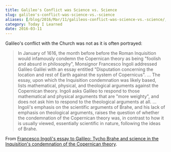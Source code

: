 ```yaml
---
title: Galileo's Conflict was Science vs. Science
slug: galileo's-conflict-was-science-vs.-science
aliases: [/blog/2016/Mar/11/galileos-conflict-was-science-vs.-science/, /blog/2016/Mar/11/galileos-conflict-was-science-vs-science/]
category: Today I Learned
date: 2016-03-11
---
```


Galileo's conflict with the Church was not as it is often portrayed:

> In January of 1616, the month before before the Roman Inquisition would infamously condemn the Copernican theory as being "foolish and absurd in philosophy", Monsignor Francesco Ingoli addressed Galileo Galilei with an essay entitled "Disputation concerning the location and rest of Earth against the system of Copernicus". ... The essay, upon which the Inquisition condemnation was likely based, lists mathematical, physical, and theological arguments against the Copernican theory. Ingoli asks Galileo to respond to those mathematical and physical arguments that are "more weighty", and does not ask him to respond to the theological arguments at all. ... Ingoli's emphasis on the scientific arguments of Brahe, and his lack of emphasis on theological arguments, raises the question of whether the condemnation of the Copernican theory was, in contrast to how it is usually viewed, essentially scientific in nature, following the ideas of Brahe.

From [Francesco Ingoli's essay to Galileo: Tycho Brahe and science in the Inquisition's condemnation of the Copernican theory](http://arxiv.org/abs/1211.4244).